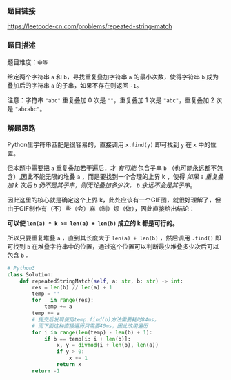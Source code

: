 ### 题目链接
https://leetcode-cn.com/problems/repeated-string-match

### 题目描述
题目难度：```中等```

给定两个字符串 ```a``` 和 ```b```，寻找重复叠加字符串 ```a``` 的最小次数，使得字符串 ```b``` 成为叠加后的字符串 ```a``` 的子串，如果不存在则返回 ```-1```。

注意：字符串 ```"abc"``` 重复叠加 0 次是 ```""```，重复叠加 1 次是 ```"abc"```，重复叠加 2 次是 ```"abcabc"```。

### 解题思路
Python里字符串匹配是很容易的，直接调用 ```x.find(y)``` 即可找到 ```y``` 在 ```x``` 中的位置。<br>

但本题中需要把 ```a``` 重复叠加若干遍后，才 _有可能_ 包含子串 ```b``` （也可能永远都不包含）,因此不能无限的堆叠 ```a``` ，而是要找到一个合理的上界 k ，使得 _如果 ```a``` 重复叠加 k 次后 ```b``` 仍不是其子串，则无论叠加多少次， ```b``` 永远不会是其子串_。<br>

因此这里的核心就是确定这个上界 k，此处应该有一个GIF图，就很好理解了，但由于GIF制作有（不）些（会）麻（制）烦（做），因此直接给出结论：<br>

**可以使 ```len(a) * k >= len(a) + len(b)``` 成立的 k 都是可行的。**<br>

所以只要重复堆叠 ```a``` ，直到其长度大于 ```len(a) + len(b)``` ，然后调用
```.find()``` 即可找到 ```b``` 在堆叠字符串中的位置，通过这个位置可以判断最少堆叠多少次后可以包含 ```b``` 。

```python
# Python3
class Solution:
    def repeatedStringMatch(self, a: str, b: str) -> int:
        res = len(b) // len(a) + 1
        temp = ''
        for _ in range(res):
            temp += a
        temp += a
        # 提交后发现使用temp.find(b)方法需要耗时84ms，
        # 而下面这种直接遍历只需要40ms，因此改用遍历
        for i in range(len(temp) - len(b) + 1):
            if b == temp[i: i + len(b)]:
                x, y = divmod(i + len(b), len(a))
                if y > 0:
                    x += 1
                return x
        return -1
```